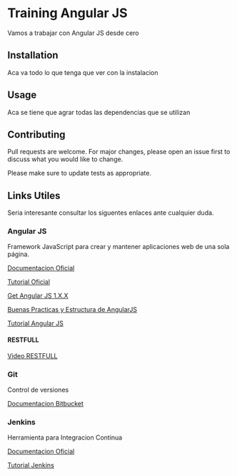 # Training Angular JS

Vamos a trabajar con Angular JS desde cero

## Installation
Aca va todo lo que tenga que ver con la instalacion

## Usage
Aca se tiene que agrar todas las dependencias que se utilizan

## Contributing
Pull requests are welcome. For major changes, please open an issue first to discuss what you would like to change.

Please make sure to update tests as appropriate.

## Links Utiles
Seria interesante consultar los siguentes enlaces ante cualquier duda.

### Angular JS

Framework JavaScript para crear y mantener aplicaciones web de una sola página.

[Documentacion Oficial](https://angularjs.org/)

[Tutorial Oficial](https://docs.angularjs.org/guide/introduction)

[Get Angular JS 1.X.X](https://code.angularjs.org/snapshot/docs/misc/started)

[Buenas Practicas y Estructura de AngularJS](https://scotch.io/tutorials/angularjs-best-practices-directory-structure)

[Tutorial Angular JS](https://www.w3schools.com/angular/)

#### RESTFULL

[Video RESTFULL](https://www.restapitutorial.com/lessons/whatisrest.html)

### Git

Control de versiones

[Documentacion Bitbucket](https://es.atlassian.com/git/tutorials/learn-git-with-bitbucket-cloud)

### Jenkins

Herramienta para Integracion Continua

[Documentacion Oficial](https://jenkins.io/doc/tutorials/)

[Tutorial Jenkins](https://www.tutorialspoint.com/jenkins/) 
